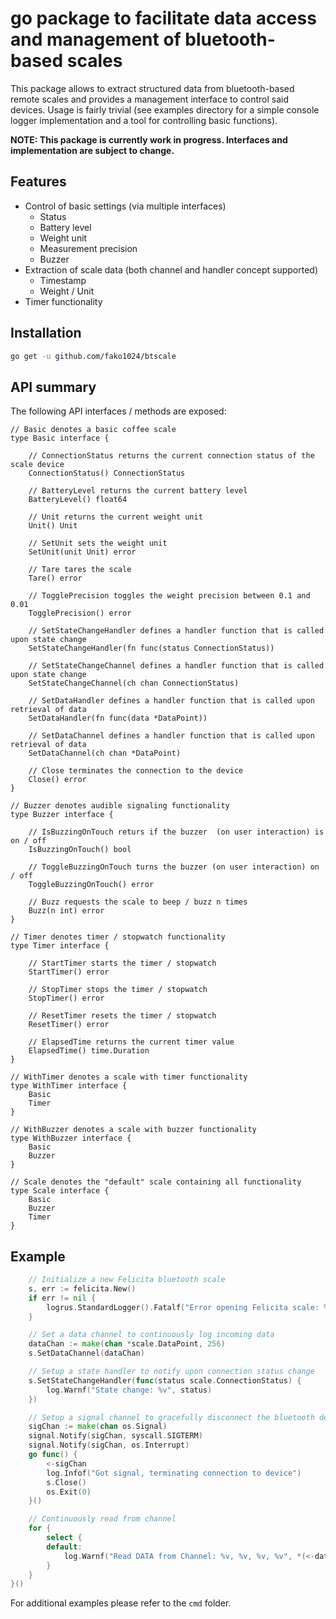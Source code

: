 # go package to facilitate data access and management of bluetooth-based scales
This package allows to extract structured data from bluetooth-based remote scales and provides a management interface to control said devices. Usage is fairly trivial (see examples directory for a simple console logger implementation and a tool for controlling basic functions).

**NOTE: This package is currently work in progress. Interfaces and implementation are subject to change.**

## Features
- Control of basic settings (via multiple interfaces)
  - Status
  - Battery level
  - Weight unit
  - Measurement precision
  - Buzzer
- Extraction of scale data (both channel and handler concept supported)  
	- Timestamp
	- Weight / Unit
- Timer functionality

## Installation
```bash
go get -u github.com/fako1024/btscale
```

## API summary
The following API interfaces / methods are exposed:
```
// Basic denotes a basic coffee scale
type Basic interface {

	// ConnectionStatus returns the current connection status of the scale device
	ConnectionStatus() ConnectionStatus

	// BatteryLevel returns the current battery level
	BatteryLevel() float64

	// Unit returns the current weight unit
	Unit() Unit

	// SetUnit sets the weight unit
	SetUnit(unit Unit) error

	// Tare tares the scale
	Tare() error

	// TogglePrecision toggles the weight precision between 0.1 and 0.01
	TogglePrecision() error

	// SetStateChangeHandler defines a handler function that is called upon state change
	SetStateChangeHandler(fn func(status ConnectionStatus))

	// SetStateChangeChannel defines a handler function that is called upon state change
	SetStateChangeChannel(ch chan ConnectionStatus)

	// SetDataHandler defines a handler function that is called upon retrieval of data
	SetDataHandler(fn func(data *DataPoint))

	// SetDataChannel defines a handler function that is called upon retrieval of data
	SetDataChannel(ch chan *DataPoint)

	// Close terminates the connection to the device
	Close() error
}

// Buzzer denotes audible signaling functionality
type Buzzer interface {

	// IsBuzzingOnTouch returs if the buzzer  (on user interaction) is on / off
	IsBuzzingOnTouch() bool

	// ToggleBuzzingOnTouch turns the buzzer (on user interaction) on / off
	ToggleBuzzingOnTouch() error

	// Buzz requests the scale to beep / buzz n times
	Buzz(n int) error
}

// Timer denotes timer / stopwatch functionality
type Timer interface {

	// StartTimer starts the timer / stopwatch
	StartTimer() error

	// StopTimer stops the timer / stopwatch
	StopTimer() error

	// ResetTimer resets the timer / stopwatch
	ResetTimer() error

	// ElapsedTime returns the current timer value
	ElapsedTime() time.Duration
}

// WithTimer denotes a scale with timer functionality
type WithTimer interface {
	Basic
	Timer
}

// WithBuzzer denotes a scale with buzzer functionality
type WithBuzzer interface {
	Basic
	Buzzer
}

// Scale denotes the "default" scale containing all functionality
type Scale interface {
	Basic
	Buzzer
	Timer
}
```

## Example
```go
	// Initialize a new Felicita bluetooth scale
	s, err := felicita.New()
	if err != nil {
		logrus.StandardLogger().Fatalf("Error opening Felicita scale: %s", err)
	}

	// Set a data channel to continuously log incoming data
	dataChan := make(chan *scale.DataPoint, 256)
	s.SetDataChannel(dataChan)

	// Setup a state handler to notify upon connection status change
	s.SetStateChangeHandler(func(status scale.ConnectionStatus) {
		log.Warnf("State change: %v", status)
	})

	// Setup a signal channel to gracefully disconnect the bluetooth device upon termination
	sigChan := make(chan os.Signal)
	signal.Notify(sigChan, syscall.SIGTERM)
	signal.Notify(sigChan, os.Interrupt)
	go func() {
		<-sigChan
		log.Infof("Got signal, terminating connection to device")
		s.Close()
		os.Exit(0)
	}()

	// Continuously read from channel
	for {
		select {
		default:
			log.Warnf("Read DATA from Channel: %v, %v, %v, %v", *(<-dataChan), s.ConnectionStatus(), s.BatteryLevel(), s.IsBuzzingOnTouch())
		}
	}
}()
```
For additional examples please refer to the `cmd` folder.
